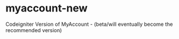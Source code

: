 # myaccount-new
Codeigniter Version of MyAccount - (beta/will eventually become the recommended version)

